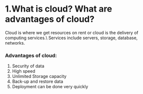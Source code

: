 # **1.What is cloud? What are advantages of cloud?**


Cloud is where we get resources on rent or cloud is the delivery of computing services.\ Services include servers, storage, database, networks.

### Advantages of cloud:
1. Security of data
2. High speed 
3. Unlimited Storage capacity
4. Back-up and restore data
5. Deployment can be done very quickly
